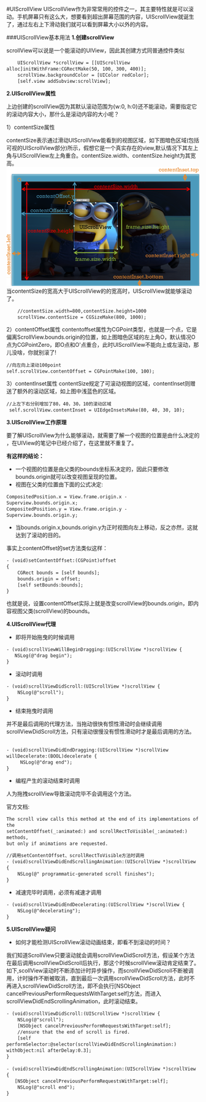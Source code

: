#UIScrollView
UIScrollView作为非常常用的控件之一，其主要特性就是可以滚动。手机屏幕只有这么大，想要看到超出屏幕范围的内容，UIScrollView就诞生了，通过左右上下滑动我们就可以看到屏幕大小以外的内容。


###UIScrollView基本用法
**1.创建scrollView**

scrollView可以说是一个能滚动的UIView，因此其创建方式同普通控件类似
```objc
    UIScrollView *scrollView = [[UIScrollView alloc]initWithFrame:CGRectMake(50, 100, 300, 400)];
    scrollView.backgroundColor = [UIColor redColor];
    [self.view addSubview:scrollView];
```
**2.UIScrollView属性**

上边创建的scrollView因为其默认滚动范围为{w:0, h:0}还不能滚动，需要指定它的滚动内容大小，那什么是滚动内容的大小呢？

1）contentSize属性 
                                                       
contentSize表示通过滑动UIScrollView能看到的视图区域，如下图暗色区域(包括可视的UIScrollView部分)所示，假想它是一个真实存在的view,默认情况下其左上角与UIScrollView左上角重合。contentSize.width、contentSize.height为其宽高。
![](/assets/pic3-1.png)
当contentSize的宽高大于UIScrollView的的宽高时，UIScrollView就能够滚动了。
```objc
    //contentSize.width=800,contentSize.height=1000
    scrollView.contentSize = CGSizeMake(800, 1000);
```
2）contentOffset属性
contentoffset属性为CGPoint类型，也就是一个点，它是偏离ScrollView.bounds.origin的位置，如上图暗色区域的左上角O，默认情况O点为CGPointZero，即O点和O'点重合，此时UIScrollView不能向上或左滚动，那儿没啥，你就别滚了!
```objc
//向左向上滚动100point
self.scrollView.contentOffset = CGPointMake(100, 100);
```

3）contentInset属性
contentSize规定了可滚动视图的区域，contentInset则赠送了额外的滚动区域，如上图中浅蓝色的区域。
```objc
//上左下右分别增加了80，40，30，10的滚动区域
 self.scrollView.contentInset = UIEdgeInsetsMake(80, 40, 30, 10);
```



**3.UIScrollView工作原理**

要了解UIScrollView为什么能够滚动，就需要了解一个视图的位置是由什么决定的
，在UIView的笔记中已经介绍了，在这里就不重复了。

**有这样的结论：**
 - 一个视图的位置是由父类的bounds坐标系决定的，因此只要修改bounds.origin就可以改变视图呈现的位置。
 - 视图在父类的位置由下面的公式决定:
 
```objc
CompositedPosition.x = View.frame.origin.x - Superview.bounds.origin.x;
CompositedPosition.y = View.frame.origin.y - Superview.bounds.origin.y;

 ```
 
- 当bounds.origin.x,bounds.origin.y为正时视图向左上移动，反之亦然，这就达到了滚动的目的。

事实上contentOffset的set方法类似这样：
```objc
- (void)setContentOffset:(CGPoint)offset
{
    CGRect bounds = [self bounds];
    bounds.origin = offset;
    [self setBounds:bounds];
}
```
也就是说，设置contentOffset实际上就是改变scrollView的bounds.origin，即内容视图父类(scrollView)的bounds。

**4.UIScrollView代理**

- 即将开始拖曳的时候调用

```objc
- (void)scrollViewWillBeginDragging:(UIScrollView *)scrollView {
   NSLog(@"drag begin");
}
```
- 滚动时调用

```objc
- (void)scrollViewDidScroll:(UIScrollView *)scrollView {
    NSLog(@"scroll");
}
```
- 结束拖曳时调用

并不是最后调用的代理方法，当拖动很快有惯性滑动时会继续调用scrollViewDidScroll方法，只有滚动很慢没有惯性滑动时才是最后调用的方法。

```objc

- (void)scrollViewDidEndDragging:(UIScrollView *)scrollView willDecelerate:(BOOL)decelerate {
     NSLog(@"drag end");
}
```
- 编程产生的滚动结束时调用

人为拖拽scrollView导致滚动完毕不会调用这个方法。

官方文档:
```objc
The scroll view calls this method at the end of its implementations of the
setContentOffset(_:animated:) and scrollRectToVisible(_:animated:) methods, 
but only if animations are requested.
```

```objc
//调用setContentOffset、scrollRectToVisible方法时调用
- (void)scrollViewDidEndScrollingAnimation:(UIScrollView *)scrollView {
    NSLog(@" programmatic-generated scroll finishes");
}
```
- 减速完毕时调用，必须有减速才调用

```objc
- (void)scrollViewDidEndDecelerating:(UIScrollView *)scrollView {
    NSLog(@"decelerating");
}
```

**5.UIScrollView疑问**
- 如何才能检测UIScrollView滚动动画结束，即看不到滚动的时间？

我们知道ScrollView只要滚动就会调用scrollViewDidScroll方法，假设某个方法在最后调用scrollViewDidScroll后执行，那这个时候scrollView滚动肯定结束了。如下,scollView滚动时不断添加计时异步操作，而scrollViewDidScroll不断被调用，计时操作不断被取消，直到最后一次调用scrollViewDidScroll方法，此时不再进入scrollViewDidScroll方法，即不会执行[NSObject cancelPreviousPerformRequestsWithTarget:self]方法，而进入scrollViewDidEndScrollingAnimation，此时滚动结束。
```objc
- (void)scrollViewDidScroll:(UIScrollView *)scrollView {
    NSLog(@"scroll");
    [NSObject cancelPreviousPerformRequestsWithTarget:self];
    //ensure that the end of scroll is fired.
    [self performSelector:@selector(scrollViewDidEndScrollingAnimation:) withObject:nil afterDelay:0.3];
}

- (void)scrollViewDidEndScrollingAnimation:(UIScrollView *)scrollView {
   [NSObject cancelPreviousPerformRequestsWithTarget:self];
    NSLog(@"scroll end");
}

```
